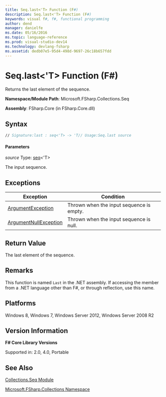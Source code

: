 ```yaml
---
title: Seq.last<'T> Function (F#)
description: Seq.last<'T> Function (F#)
keywords: visual f#, f#, functional programming
author: dend
manager: danielfe
ms.date: 05/16/2016
ms.topic: language-reference
ms.prod: visual-studio-dev14
ms.technology: devlang-fsharp
ms.assetid: dedb07e5-95d4-498d-9697-26c18b657fdd
---
```


# Seq.last<'T> Function (F#)

Returns the last element of the sequence.

**Namespace/Module Path**: Microsoft.FSharp.Collections.Seq

**Assembly**: FSharp.Core (in FSharp.Core.dll)


## Syntax

```fsharp
// Signature:last : seq<'T> -> 'T// Usage:Seq.last source
```

#### Parameters
*source*
Type: [seq](https://msdn.microsoft.com/library/2f0c87c6-8a0d-4d33-92a6-10d1d037ce75)&lt;'T&gt;


The input sequence.

## Exceptions

|Exception|Condition|
|----|----|
|[ArgumentException](https://msdn.microsoft.com/library/system.argumentexception.aspx)|Thrown when the input sequence is empty.|
|[ArgumentNullException](https://msdn.microsoft.com/library/system.argumentnullexception.aspx)|Thrown when the input sequence is null.|


## Return Value
The last element of the sequence.


## Remarks
This function is named `Last` in the .NET assembly. If accessing the member from a .NET language other than F#, or through reflection, use this name.


## Platforms
Windows 8, Windows 7, Windows Server 2012, Windows Server 2008 R2


## Version Information
**F# Core Library Versions**

Supported in: 2.0, 4.0, Portable


## See Also
[Collections.Seq Module](Collections.Seq-Module-%5BFSharp%5D.md)

[Microsoft.FSharp.Collections Namespace](Microsoft.FSharp.Collections-Namespace.md)
